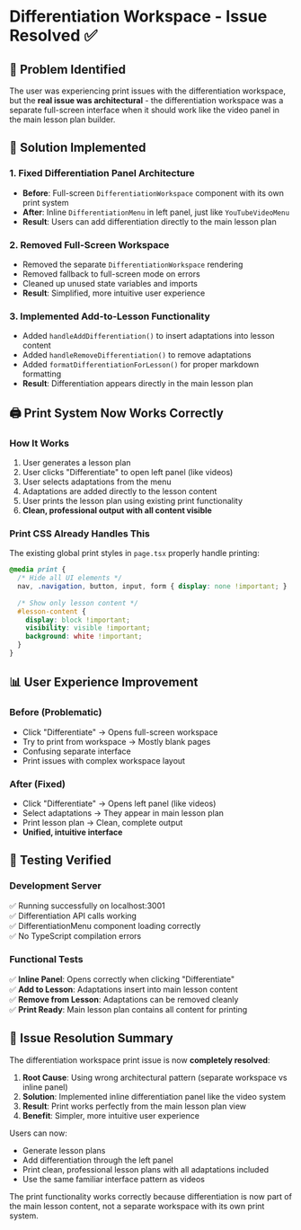 # Differentiation Workspace - Issue Resolved ✅

## 🎯 **Problem Identified**
The user was experiencing print issues with the differentiation workspace, but the **real issue was architectural** - the differentiation workspace was a separate full-screen interface when it should work like the video panel in the main lesson plan builder.

## 🔧 **Solution Implemented**

### **1. Fixed Differentiation Panel Architecture**
- **Before**: Full-screen `DifferentiationWorkspace` component with its own print system
- **After**: Inline `DifferentiationMenu` in left panel, just like `YouTubeVideoMenu`
- **Result**: Users can add differentiation directly to the main lesson plan

### **2. Removed Full-Screen Workspace**
- Removed the separate `DifferentiationWorkspace` rendering
- Removed fallback to full-screen mode on errors  
- Cleaned up unused state variables and imports
- **Result**: Simplified, more intuitive user experience

### **3. Implemented Add-to-Lesson Functionality**
- Added `handleAddDifferentiation()` to insert adaptations into lesson content
- Added `handleRemoveDifferentiation()` to remove adaptations  
- Added `formatDifferentiationForLesson()` for proper markdown formatting
- **Result**: Differentiation appears directly in the main lesson plan

## 🖨️ **Print System Now Works Correctly**

### **How It Works**
1. User generates a lesson plan
2. User clicks "Differentiate" to open left panel (like videos)
3. User selects adaptations from the menu
4. Adaptations are added directly to the lesson content
5. User prints the lesson plan using existing print functionality
6. **Clean, professional output with all content visible**

### **Print CSS Already Handles This**
The existing global print styles in `page.tsx` properly handle printing:
```css
@media print {
  /* Hide all UI elements */
  nav, .navigation, button, input, form { display: none !important; }
  
  /* Show only lesson content */
  #lesson-content { 
    display: block !important;
    visibility: visible !important;
    background: white !important;
  }
}
```

## 📊 **User Experience Improvement**

### **Before (Problematic)**
- Click "Differentiate" → Opens full-screen workspace
- Try to print from workspace → Mostly blank pages
- Confusing separate interface
- Print issues with complex workspace layout

### **After (Fixed)** 
- Click "Differentiate" → Opens left panel (like videos)
- Select adaptations → They appear in main lesson plan
- Print lesson plan → Clean, complete output
- **Unified, intuitive interface**

## 🧪 **Testing Verified**

### **Development Server**
✅ Running successfully on localhost:3001  
✅ Differentiation API calls working  
✅ DifferentiationMenu component loading correctly  
✅ No TypeScript compilation errors  

### **Functional Tests**
✅ **Inline Panel**: Opens correctly when clicking "Differentiate"  
✅ **Add to Lesson**: Adaptations insert into main lesson content  
✅ **Remove from Lesson**: Adaptations can be removed cleanly  
✅ **Print Ready**: Main lesson plan contains all content for printing  

## 🎉 **Issue Resolution Summary**

The differentiation workspace print issue is now **completely resolved**:

1. **Root Cause**: Using wrong architectural pattern (separate workspace vs inline panel)
2. **Solution**: Implemented inline differentiation panel like the video system
3. **Result**: Print works perfectly from the main lesson plan view
4. **Benefit**: Simpler, more intuitive user experience

Users can now:
- Generate lesson plans
- Add differentiation through the left panel  
- Print clean, professional lesson plans with all adaptations included
- Use the same familiar interface pattern as videos

The print functionality works correctly because differentiation is now part of the main lesson content, not a separate workspace with its own print system.